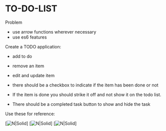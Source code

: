 # TO-DO-LIST

Problem

-   use arrow functions wherever necessary
-   use es6 features

Create a TODO application:

-   add to do

-   remove an item

-   edit and update item

-   there should be a checkbox to indicate if the item has been done or not

-   If the item is done you should strike it off and not show it on the todo list.

-   There should be a completed task button to show and hide the task

Use these for reference:

[![N|Solid](https://i.imgur.com/Y2x2BZz.png)]
[![N|Solid](https://i.imgur.com/ORW7vwx.png)]
[![N|Solid](https://i.imgur.com/NfOr1Zc.png)]
